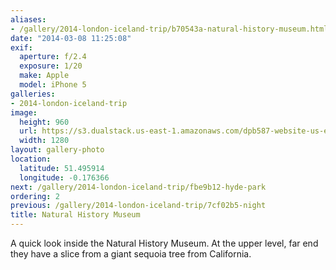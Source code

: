 ```yaml
---
aliases:
- /gallery/2014-london-iceland-trip/b70543a-natural-history-museum.html
date: "2014-03-08 11:25:08"
exif:
  aperture: f/2.4
  exposure: 1/20
  make: Apple
  model: iPhone 5
galleries:
- 2014-london-iceland-trip
image:
  height: 960
  url: https://s3.dualstack.us-east-1.amazonaws.com/dpb587-website-us-east-1/asset/gallery/2014-london-iceland-trip/b70543a-natural-history-museum~1280.jpg
  width: 1280
layout: gallery-photo
location:
  latitude: 51.495914
  longitude: -0.176366
next: /gallery/2014-london-iceland-trip/fbe9b12-hyde-park
ordering: 2
previous: /gallery/2014-london-iceland-trip/7cf02b5-night
title: Natural History Museum
---
```


A quick look inside the Natural History Museum. At the upper level, far end they have a slice from a giant sequoia tree from California.
